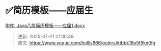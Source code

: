 # ✅简历模板——应届生

[附件: Java八股简历模板——应届1.docx](./attachments/4_aTOV1V-STUxrpP/Java八股简历模板——应届1.docx)





> 更新: 2025-07-21 22:10:49  
> 原文: <https://www.yuque.com/hollis666/oolnrs/ktbbk18o5f9kn0fg>